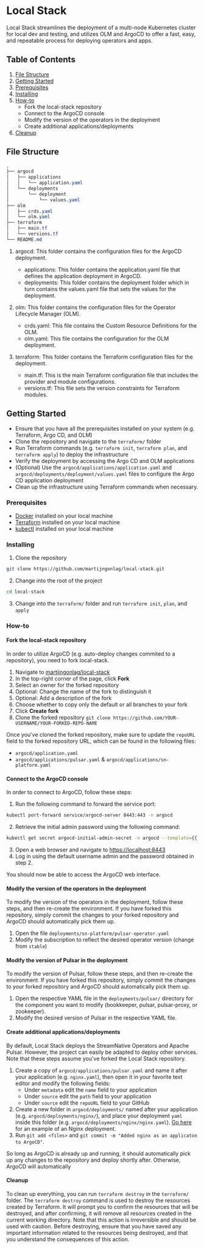 # Local Stack

Local Stack streamlines the deployment of a multi-node Kubernetes cluster for local dev and testing, and utilizes OLM and ArgoCD to offer a fast, easy, and repeatable process for deploying operators and apps.

## Table of Contents

1. [File Structure](#file-structure)
2. [Getting Started](#getting-started)
3. [Prerequisites](#prerequisites)
4. [Installing](#installing)
6. [How-to](#how-to)
   - Fork the local-stack repository
   - Connect to the ArgoCD console
   - Modify the version of the operators in the deployment
   - Create additional applications/deployments
7. [Cleanup](#cleanup)

## File Structure

```css
.
├── argocd
│   ├── applications
│   │   └── application.yaml
│   └── deployments
│       └── deployment
│           └── values.yaml
├── olm
│   ├── crds.yaml
│   └── olm.yaml
├── terraform
│   ├── main.tf
│   └── versions.tf
└── README.md
```

1. argocd: This folder contains the configuration files for the ArgoCD deployment.
   - applications: This folder contains the application.yaml file that defines the application deployment in ArgoCD.
   - deployments: This folder contains the deployment folder which in turn contains the values.yaml file that sets the values for the deployment.

2. olm: This folder contains the configuration files for the Operator Lifecycle Manager (OLM).
   - crds.yaml: This file contains the Custom Resource Definitions for the OLM.
   - olm.yaml: This file contains the configuration for the OLM deployment.

3. terraform: This folder contains the Terraform configuration files for the deployment.
   - main.tf: This is the main Terraform configuration file that includes the provider and module configurations.
   - versions.tf: This file sets the version constraints for Terraform modules.

## Getting Started

- Ensure that you have all the prerequisites installed on your system (e.g. Terraform, Argo CD, and OLM)
- Clone the repository and navigate to the `terraform/` folder
- Run Terraform commands (e.g. `terraform init`, `terraform plan`, and `terraform apply`) to deploy the infrastructure
- Verify the deployment by accessing the Argo CD and OLM applications
- (Optional) Use the `argocd/applications/application.yaml` and `argocd/deployments/deployment/values.yaml` files to configure the Argo CD application deployment
- Clean up the infrastructure using Terraform commands when necessary.

### Prerequisites

- [Docker](https://docs.docker.com/desktop/install/mac-install/) installed on your local machine
- [Terraform](https://www.terraform.io/) installed on your local machine
- [kubectl](https://kubernetes.io/docs/tasks/tools/install-kubectl/) installed on your local machine

### Installing

1. Clone the repository

```sh
git clone https://github.com/martijngonlag/local-stack.git
```

2. Change into the root of the project

```sh
cd local-stack
```

3. Change into the `terraform/` folder and run `terraform init`, `plan`, and `apply`

### How-to

#### Fork the local-stack repository

In order to utilize ArgoCD (e.g. auto-deploy changes commited to a repository), you need to fork local-stack.

1. Navigate to [martijngonlag/local-stack](https://github.com/martijngonlag/local-stack)
2. In the top-right corner of the page, click **Fork**
3. Select an owner for the forked repository
4. Optional: Change the name of the fork to distinguish it
5. Optional: Add a description of the fork
6. Choose whether to copy only the default or all branches to your fork
7. Click **Create fork**
8. Clone the forked repository `git clone https://github.com/YOUR-USERNAME/YOUR-FORKED-REPO-NAME`

Once you've cloned the forked repository, make sure to update the `repoURL` field to the forked repository URL, which can be found in the following files:

- `argocd/application.yaml`
- `argocd/applications/pulsar.yaml` & `argocd/applications/sn-platform.yaml`

#### Connect to the ArgoCD console

In order to connect to ArgoCD, follow these steps:

1. Run the following command to forward the service port:

```sh
kubectl port-forward service/argocd-server 8443:443 -n argocd
```

2. Retrieve the initial admin password using the following command:

```sh
kubectl get secret argocd-initial-admin-secret -n argocd --template={{.data.password}} | base64 -D
```

3. Open a web browser and navigate to <https://localhost:8443>
4. Log in using the default username admin and the password obtained in step 2.

You should now be able to access the ArgoCD web interface.

#### Modify the version of the operators in the deployment

To modify the version of the operators in the deployment, follow these steps, and then re-create the environment. If you have forked this repository, simply commit the changes to your forked repository and ArgoCD should automatically pick them up. 

1. Open the file `deployments/sn-platform/pulsar-operator.yaml`
2. Modify the subscription to reflect the desired operator version (change from `stable`)

#### Modify the version of Pulsar in the deployment

To modify the version of Pulsar, follow these steps, and then re-create the environment. If you have forked this repository, simply commit the changes to your forked repository and ArgoCD should automatically pick them up. 

1. Open the respective YAML file in the `deployments/pulsar/` directory for the component you want to modify (bookkeeper, pulsar, pulsar-proxy, or zookeeper).
2. Modify the desired version of Pulsar in the respective YAML file.

#### Create additional applications/deployments

By default, Local Stack deploys the StreamNative Operators and Apache Pulsar. However, the project can easily be adapted to deploy other services. Note that these steps assume you've forked the Local Stack repository. 

1. Create a copy of `argocd/applications/pulsar.yaml` and name it after your application (e.g. `nginx.yaml`), then open it in your favorite text editor and modify the following fields:
   - Under `metadata` edit the `name` field to your application
   - Under `source` edit the `path` field to your application
   - Under `source` edit the `repoURL` field to your GitHub
2. Create a new folder in `argocd/deployments/` named after your application (e.g. `argocd/deployments/nginx/`), and place your deployment `yaml` inside this folder (e.g. `argocd/deployments/nginx/nginx.yaml`). [Go here](https://kubernetes.io/docs/tasks/run-application/run-stateless-application-deployment/) for an example of an Nginx deployment.
3. Run `git add <files>` and `git commit -m "Added nginx as an applicaton to ArgoCD"`.

So long as ArgoCD is already up and running, it should automatically pick up any changes to the repository and deploy shortly after. Otherwise, ArgoCD will automatically  

#### Cleanup

To clean up everything, you can run `terraform destroy` in the `terraform/` folder. The `terraform destroy` command is used to destroy the resources created by Terraform. It will prompt you to confirm the resources that will be destroyed, and after confirming, it will remove all resources created in the current working directory. Note that this action is irreversible and should be used with caution. Before destroying, ensure that you have saved any important information related to the resources being destroyed, and that you understand the consequences of this action.
